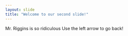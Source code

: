 ```yaml
---
layout: slide
title: "Welcome to our second slide!"
---
```

Mr. Riggins is so ridiculous
Use the left arrow to go back!
